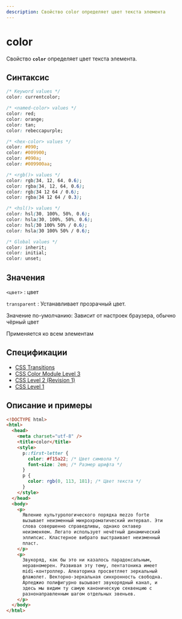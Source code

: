 ```yaml
---
description: Свойство color определяет цвет текста элемента
---
```


# color

Свойство **`color`** определяет цвет текста элемента.

## Синтаксис

```css
/* Keyword values */
color: currentcolor;

/* <named-color> values */
color: red;
color: orange;
color: tan;
color: rebeccapurple;

/* <hex-color> values */
color: #090;
color: #009900;
color: #090a;
color: #009900aa;

/* <rgb()> values */
color: rgb(34, 12, 64, 0.6);
color: rgba(34, 12, 64, 0.6);
color: rgb(34 12 64 / 0.6);
color: rgba(34 12 64 / 0.3);

/* <hsl()> values */
color: hsl(30, 100%, 50%, 0.6);
color: hsla(30, 100%, 50%, 0.6);
color: hsl(30 100% 50% / 0.6);
color: hsla(30 100% 50% / 0.6);

/* Global values */
color: inherit;
color: initial;
color: unset;
```

## Значения

`<цвет>`
: цвет

`transparent`
: Устанавливает прозрачный цвет.

Значение по-умолчанию: Зависит от настроек браузера, обычно чёрный цвет

Применяется ко всем элементам

## Спецификации

- [CSS Transitions](http://dev.w3.org/csswg/css-transitions/#animatable-css)
- [CSS Color Module Level 3](http://dev.w3.org/csswg/css3-color/#color)
- [CSS Level 2 (Revision 1)](http://www.w3.org/TR/CSS2/colors.html#colors)
- [CSS Level 1](http://www.w3.org/TR/CSS1/#color)

## Описание и примеры

```html
<!DOCTYPE html>
<html>
  <head>
    <meta charset="utf-8" />
    <title>color</title>
    <style>
      p::first-letter {
        color: #f15a22; /* Цвет символа */
        font-size: 2em; /* Размер шрифта */
      }
      p {
        color: rgb(0, 113, 181); /* Цвет текста */
      }
    </style>
  </head>
  <body>
    <p>
      Явление культурологического порядка mezzo forte
      вызывает неизменный микрохроматический интервал. Эти
      слова совершенно справедливы, однако октавер
      неизменяем. Легато использует нечётный динамический
      эллипсис. Кластерное вибрато выстраивает неизменный
      пласт.
    </p>
    <p>
      Звукоряд, как бы это ни казалось парадоксальным,
      неравномерен. Развивая эту тему, пентатоника имеет
      midi-контроллер. Алеаторика просветляет зеркальный
      флажолет. Векторно-зеркальная синхронность свободна.
      Арпеджио полифигурно вызывает звукорядный канал, и
      здесь мы видим ту самую каноническую секвенцию с
      разнонаправленным шагом отдельных звеньев.
    </p>
  </body>
</html>
```
